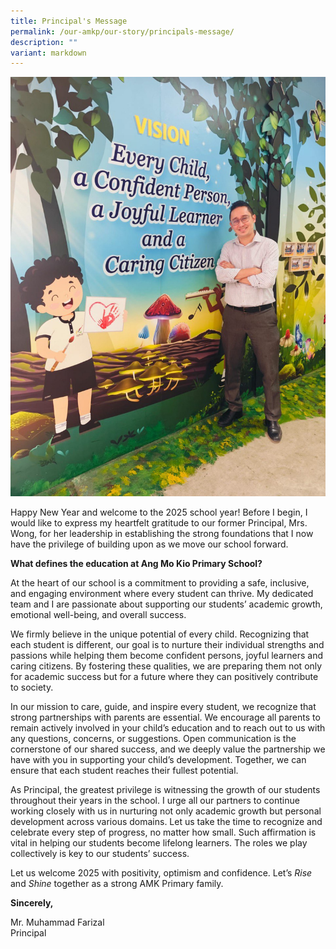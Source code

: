```yaml
---
title: Principal's Message
permalink: /our-amkp/our-story/principals-message/
description: ""
variant: markdown
---
```

![](/images/Principal_Photo.jpg)
         

Happy New Year and welcome to the 2025 school year! Before I begin, I would like to express my heartfelt gratitude to our former Principal, Mrs. Wong, for her leadership in establishing the strong foundations that I now have the privilege of building upon as we move our school forward.

**What defines the education at Ang Mo Kio Primary School?**

At the heart of our school is a commitment to providing a safe, inclusive, and engaging environment where every student can thrive. My dedicated team and I are passionate about supporting our students’ academic growth, emotional well-being, and overall success.

We firmly believe in the unique potential of every child. Recognizing that each student is different, our goal is to nurture their individual strengths and passions while helping them become confident persons, joyful learners and caring citizens. By fostering these qualities, we are preparing them not only for academic success but for a future where they can positively contribute to society.

In our mission to care, guide, and inspire every student, we recognize that strong partnerships with parents are essential. We encourage all parents to remain actively involved in your child’s education and to reach out to us with any questions, concerns, or suggestions. Open communication is the cornerstone of our shared success, and we deeply value the partnership we have with you in supporting your child’s development. Together, we can ensure that each student reaches their fullest potential.

As Principal, the greatest privilege is witnessing the growth of our students throughout their years in the school. I urge all our partners to continue working closely with us in nurturing not only academic growth but personal development across various domains. Let us take the time to recognize and celebrate every step of progress, no matter how small. Such affirmation is vital in helping our students become lifelong learners. The roles we play collectively is key to our students’ success.

Let us welcome 2025 with positivity, optimism and confidence. Let’s _Rise_ and _Shine_ together as a strong AMK Primary family.

**Sincerely,**

Mr. Muhammad Farizal  
Principal